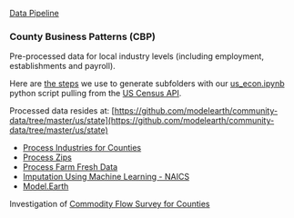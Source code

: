 
[Data Pipeline](https://model.earth/data-pipeline)
<!--# Community Datasets -->

### County Business Patterns (CBP)
Pre-processed data for local industry levels (including employment, establishments and payroll).

<!-- https://github.com/modelearth/community-data/tree/master/ -->
Here are [the steps](process/python/bea) we use to generate subfolders with our [us_econ.ipynb](process/python/bea) python script pulling from the [US Census&nbsp;API](https://www.census.gov/data/developers/data-sets.html).

Processed data resides at:
[https://github.com/modelearth/community-data/tree/master/us/state](https://github.com/modelearth/community-data/tree/master/us/state) <span class="local" style="display:none">- <a href="us/state">view on localhost</a></span>

- [Process Industries for Counties](process/python/bea)
- [Process Zips](process/naics/)
- [Process Farm Fresh Data](process/python/farmfresh/)
- [Imputation Using Machine Learning - NAICS](https://github.com/modelearth/machine-learning/) 
- [Model.Earth](https://model.earth)

Investigation of [Commodity Flow Survey for Counties](https://github.com/modelearth/commodity-flow-survey)